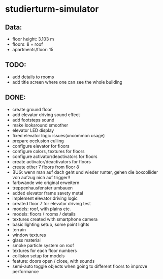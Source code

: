 # studierturm-simulator


## Data:
- floor height: 3.103 m
- floors: 8 + roof
- apartments/floor: 15

## TODO:
- add details to rooms
- add title screen where one can see the whole building

## DONE:
- create ground floor
- add elevator driving sound effect
- add footsteps sound 
- make lookaround smoother
- elevator LED display
- fixed elevator logic issues(uncommon usage)
- prepare occlusion culling 
- configure elevator for floors
- configure colors, textures for floors
- configure activator/deactivators for floors 
- create activator/deactivators for  floors
- create other 7 floors from floor 8 
- BUG: wenn man auf dach geht und wieder runter, gehen die boxcollider von aufzug nich auf trigger!!
- farbwände wie original erweitern 
- treppenhausfenster umbauen
- added elevator frame savety metal
- implement elevator driving logic
- created floor 7 for elevator driving test
- models: roof, with plains etc.
- models: floors / rooms / details
- textures created with smartphone camera
- basic lighting setup, some point lights
- terrain 
- window textures
- glass material
- smoke particle system on roof
- textures for each floor numbers
- collision setup for models
- feature: doors open / close, with sounds
- semi-auto toggle objects when going to different floors to improve performance

